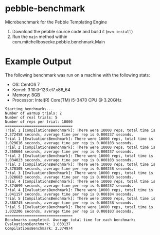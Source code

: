 pebble-benchmark
================

Microbenchmark for the Pebble Templating Engine

1. Download the pebble source code and build it (`mvn install`)
2. Run the `main` method within com.mitchellbosecke.pebble.benchmark.Main


Example Output
===============
The following benchmark was run on a machine with the following stats:
* OS: CentOS 7
* Kernel: 3.10.0-123.el7.x86_64
* Memory: 8GB
* Processor: Intel(R) Core(TM) i5-3470 CPU @ 3.20GHz
````
Starting benchmarks...
Number of warmup trials: 2
Number of real trials: 5
Number of reps per trial: 10000
===============================
Trial 1 [CompilationsBenchmark]: There were 10000 reps, total time is 2.372458 seconds, average time per rep is 0.000237 seconds.
Trial 1 [EvaluationsBenchmark]: There were 10000 reps, total time is 1.029616 seconds, average time per rep is 0.000103 seconds.
Trial 2 [CompilationsBenchmark]: There were 10000 reps, total time is 2.368664 seconds, average time per rep is 0.000237 seconds.
Trial 2 [EvaluationsBenchmark]: There were 10000 reps, total time is 1.034023 seconds, average time per rep is 0.000103 seconds.
Trial 3 [CompilationsBenchmark]: There were 10000 reps, total time is 2.378305 seconds, average time per rep is 0.000238 seconds.
Trial 3 [EvaluationsBenchmark]: There were 10000 reps, total time is 1.028683 seconds, average time per rep is 0.000103 seconds.
Trial 4 [CompilationsBenchmark]: There were 10000 reps, total time is 2.374699 seconds, average time per rep is 0.000237 seconds.
Trial 4 [EvaluationsBenchmark]: There were 10000 reps, total time is 1.041157 seconds, average time per rep is 0.000104 seconds.
Trial 5 [CompilationsBenchmark]: There were 10000 reps, total time is 2.380745 seconds, average time per rep is 0.000238 seconds.
Trial 5 [EvaluationsBenchmark]: There were 10000 reps, total time is 1.032206 seconds, average time per rep is 0.000103 seconds.
===============================
Benchmarks completed. Average total time for each benchmark:
EvaluationsBenchmark: 1.033137
CompilationsBenchmark: 2.374974
````
